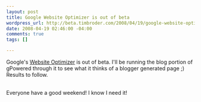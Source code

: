 ```yaml
--- 
layout: post
title: Google Website Optimizer is out of beta
wordpress_url: http://beta.timbroder.com/2008/04/19/google-website-optimizer-is-out-of-beta/
date: 2008-04-19 02:46:00 -04:00
comments: true
tags: []

---
```

Google's <a href="http://www.google.com/websiteoptimizer">Website Optimizer</a> is out of beta.  I'll be running the blog portion of gPowered through it to see what it thinks of a blogger generated page ;)  Results to follow.<br /><br />

Everyone have a good weekend! I know I need it!

